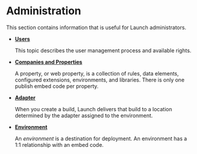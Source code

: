 # Administration

This section contains information that is useful for Launch administrators.

* [**Users**](user-permissions.md)

  This topic describes the user management process and available rights.

* [**Companies and Properties**](companies-and-properties.md)

  A property, or web property, is a collection of rules, data elements, configured extensions, environments, and libraries. There is only one publish embed code per property.

* [**Adapter**](adapters.md)

  When you create a build, Launch delivers that build to a location determined by the adapter assigned to the environment.

* [**Environment**](environments.md)

  An _environment_ is a destination for deployment. An environment has a 1:1 relationship with an embed code.